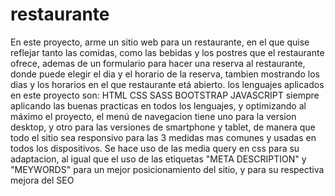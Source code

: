 # restaurante
En este proyecto, arme un sitio web para un restaurante, en el que quise reflejar tanto las comidas, como las bebidas y los postres que el restaurante ofrece,
ademas de un formulario para hacer una reserva al restaurante, donde puede elegir el dia y el horario de la reserva, tambien mostrando los dias y los horarios
en el que restaurante etá abierto.
los lenguajes aplicados en este proyecto son:
HTML
CSS
SASS
BOOTSTRAP
JAVASCRIPT
siempre aplicando las buenas practicas en todos los lenguajes, y optimizando al máximo el proyecto, el menú de navegacion tiene uno para la version desktop, y
otro para las versiones de smartphone y tablet, de manera que todo el sitio sea responsivo para las 3 medidas mas comunes y usadas en todos los dispositivos.
Se hace uso de las media query en css para su adaptacion, al igual que el uso de las etiquetas "META DESCRIPTION" y "MEYWORDS" para un mejor posicionamiento
del sitio, y para su respectiva mejora del SEO

